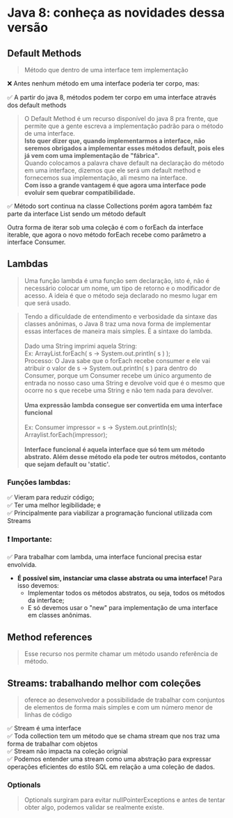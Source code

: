 # Java 8: conheça as novidades dessa versão

## Default Methods
> Método que dentro de uma interface tem implementação 

❌ Antes nenhum método em uma interface poderia ter corpo, mas:

✅ A partir do java 8, métodos podem ter corpo em uma interface através dos default methods


> O Default Method é um recurso disponível do java 8 pra frente, que permite que a gente escreva a implementação padrão para o método de uma interface.<br>
<strong>Isto quer dizer que, quando implementarmos a interface, não seremos obrigados a implementar esses métodos default, pois eles já vem com uma implementação de "fábrica".<br></strong>
Quando colocamos a palavra chave default na declaração do método em uma interface, dizemos que ele será um default method e fornecemos sua implementação, ali mesmo na interface.<br>
<strong>Com isso a grande vantagem é que agora uma interface pode evoluir sem quebrar compatibilidade.</strong>

✅ Método sort continua na classe Collections porém agora também faz parte da interface List sendo um método default

Outra forma de iterar sob uma coleção é com o forEach da interface iterable, que agora 
o novo método forEach recebe como parâmetro a interface Consumer.

## Lambdas
> Uma função lambda é uma função sem declaração, isto é, não é necessário colocar um nome, um tipo de retorno e o modificador de acesso. A ideia é que o método seja declarado no mesmo lugar em que será usado.

> Tendo a dificuldade de entendimento e verbosidade da sintaxe das classes anônimas, o Java 8 traz uma nova forma de implementar essas interfaces de maneira mais simples. É a sintaxe do lambda.<br><br>
Dado uma String imprimi aquela String:<br>
Ex: ArrayList.forEach( s -> System.out.println( s ) );<br>
Processo: O Java sabe que o forEach recebe consumer e ele vai atribuir  o valor de s -> System.out.println( s ) para dentro do Consumer, porque um Consumer recebe  um único argumento de entrada no nosso caso uma String e devolve void que é o mesmo que ocorre no s que recebe uma String e não tem nada para devolver.<br><br>
<strong>Uma expressão lambda consegue ser convertida em uma interface funcional</strong><br><br>
Ex: Consumer<String> impressor = s -> System.out.println(s);<br>
Arraylist.forEach(impressor);<br><br>
<strong>Interface funcional é aquela interface que só tem um método abstrato. Além desse método ela pode ter outros métodos, contanto que sejam default ou 'static'.</strong>

### Funções lambdas:
✅ Vieram para reduzir código;<br>
✅ Ter uma melhor legibilidade; e<br>
✅ Principalmente para viabilizar a programação funcional utilizada com Streams
 

### ❗ Importante:
✅ Para trabalhar com lambda, uma interface funcional precisa estar envolvida.<br>
* <strong>É possível sim, instanciar uma classe abstrata ou uma interface!</strong> Para isso devemos: <br>
  * Implementar todos os métodos abstratos, ou seja, todos os métodos da interface; <br>
  * E só devemos usar o "new" para implementação de uma interface em classes anônimas.


## Method references
> Esse recurso nos permite chamar um método usando referência de método.

## Streams: trabalhando melhor com coleções
> oferece ao desenvolvedor a possibilidade de trabalhar com conjuntos de elementos de forma mais simples e com um número menor de linhas de código

✅ Stream é uma interface<br>
✅ Toda collection tem um método que se chama stream que nos traz uma forma de trabalhar com objetos<br>
✅ Stream não impacta na coleção orignial<br>
✅ Podemos entender uma stream como uma abstração para expressar operações eficientes do estilo SQL em relação a uma coleção de dados.

### Optionals
> Optionals surgiram para evitar nullPointerExceptions e antes de tentar obter algo, podemos validar se realmente existe.
